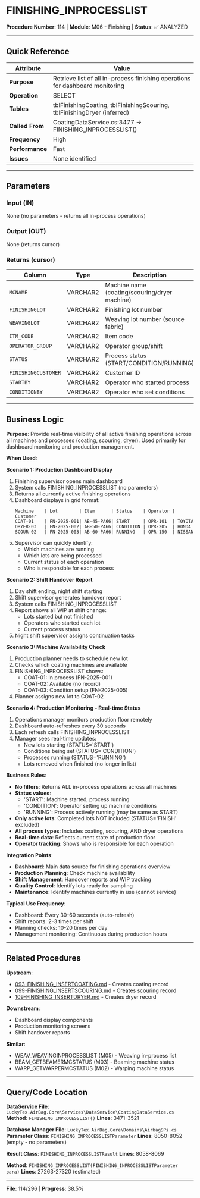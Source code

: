 # FINISHING_INPROCESSLIST

**Procedure Number**: 114 | **Module**: M06 - Finishing | **Status**: ✅ ANALYZED

---

## Quick Reference

| Attribute | Value |
|-----------|-------|
| **Purpose** | Retrieve list of all in-process finishing operations for dashboard monitoring |
| **Operation** | SELECT |
| **Tables** | tblFinishingCoating, tblFinishingScouring, tblFinishingDryer (inferred) |
| **Called From** | CoatingDataService.cs:3477 → FINISHING_INPROCESSLIST() |
| **Frequency** | High |
| **Performance** | Fast |
| **Issues** | None identified |

---

## Parameters

### Input (IN)

None (no parameters - returns all in-process operations)

### Output (OUT)

None (returns cursor)

### Returns (cursor)

| Column | Type | Description |
|--------|------|-------------|
| `MCNAME` | VARCHAR2 | Machine name (coating/scouring/dryer machine) |
| `FINISHINGLOT` | VARCHAR2 | Finishing lot number |
| `WEAVINGLOT` | VARCHAR2 | Weaving lot number (source fabric) |
| `ITM_CODE` | VARCHAR2 | Item code |
| `OPERATOR_GROUP` | VARCHAR2 | Operator group/shift |
| `STATUS` | VARCHAR2 | Process status (START/CONDITION/RUNNING) |
| `FINISHINGCUSTOMER` | VARCHAR2 | Customer ID |
| `STARTBY` | VARCHAR2 | Operator who started process |
| `CONDITIONBY` | VARCHAR2 | Operator who set conditions |

---

## Business Logic

**Purpose**: Provide real-time visibility of all active finishing operations across all machines and processes (coating, scouring, dryer). Used primarily for dashboard monitoring and production management.

**When Used**:

**Scenario 1: Production Dashboard Display**
1. Finishing supervisor opens main dashboard
2. System calls FINISHING_INPROCESSLIST (no parameters)
3. Returns all currently active finishing operations
4. Dashboard displays in grid format:
   ```
   Machine    | Lot        | Item      | Status    | Operator | Customer
   COAT-01    | FN-2025-001| AB-45-PA66| START     | OPR-101  | TOYOTA
   DRYER-03   | FN-2025-002| AB-50-PA66| CONDITION | OPR-205  | HONDA
   SCOUR-02   | FN-2025-003| AB-60-PA66| RUNNING   | OPR-150  | NISSAN
   ```
5. Supervisor can quickly identify:
   - Which machines are running
   - Which lots are being processed
   - Current status of each operation
   - Who is responsible for each process

**Scenario 2: Shift Handover Report**
1. Day shift ending, night shift starting
2. Shift supervisor generates handover report
3. System calls FINISHING_INPROCESSLIST
4. Report shows all WIP at shift change:
   - Lots started but not finished
   - Operators who started each lot
   - Current process status
5. Night shift supervisor assigns continuation tasks

**Scenario 3: Machine Availability Check**
1. Production planner needs to schedule new lot
2. Checks which coating machines are available
3. FINISHING_INPROCESSLIST shows:
   - COAT-01: In process (FN-2025-001)
   - COAT-02: Available (no record)
   - COAT-03: Condition setup (FN-2025-005)
4. Planner assigns new lot to COAT-02

**Scenario 4: Production Monitoring - Real-time Status**
1. Operations manager monitors production floor remotely
2. Dashboard auto-refreshes every 30 seconds
3. Each refresh calls FINISHING_INPROCESSLIST
4. Manager sees real-time updates:
   - New lots starting (STATUS='START')
   - Conditions being set (STATUS='CONDITION')
   - Processes running (STATUS='RUNNING')
   - Lots removed when finished (no longer in list)

**Business Rules**:
- **No filters**: Returns ALL in-process operations across all machines
- **Status values**:
  - 'START': Machine started, process running
  - 'CONDITION': Operator setting up machine conditions
  - 'RUNNING': Process actively running (may be same as START)
- **Only active lots**: Completed lots NOT included (STATUS='FINISH' excluded)
- **All process types**: Includes coating, scouring, AND dryer operations
- **Real-time data**: Reflects current state of production floor
- **Operator tracking**: Shows who is responsible for each operation

**Integration Points**:
- **Dashboard**: Main data source for finishing operations overview
- **Production Planning**: Check machine availability
- **Shift Management**: Handover reports and WIP tracking
- **Quality Control**: Identify lots ready for sampling
- **Maintenance**: Identify machines currently in use (cannot service)

**Typical Use Frequency**:
- Dashboard: Every 30-60 seconds (auto-refresh)
- Shift reports: 2-3 times per shift
- Planning checks: 10-20 times per day
- Management monitoring: Continuous during production hours

---

## Related Procedures

**Upstream**:
- [093-FINISHING_INSERTCOATING.md](./093-FINISHING_INSERTCOATING.md) - Creates coating record
- [099-FINISHING_INSERTSCOURING.md](./099-FINISHING_INSERTSCOURING.md) - Creates scouring record
- [109-FINISHING_INSERTDRYER.md](./109-FINISHING_INSERTDRYER.md) - Creates dryer record

**Downstream**:
- Dashboard display components
- Production monitoring screens
- Shift handover reports

**Similar**:
- WEAV_WEAVINGINPROCESSLIST (M05) - Weaving in-process list
- BEAM_GETBEAMERMCSTATUS (M03) - Beaming machine status
- WARP_GETWARPERMCSTATUS (M02) - Warping machine status

---

## Query/Code Location

**DataService File**: `LuckyTex.AirBag.Core\Services\DataService\CoatingDataService.cs`
**Method**: `FINISHING_INPROCESSLIST()`
**Lines**: 3471-3521

**Database Manager File**: `LuckyTex.AirBag.Core\Domains\AirbagSPs.cs`
**Parameter Class**: `FINISHING_INPROCESSLISTParameter`
**Lines**: 8050-8052 (empty - no parameters)

**Result Class**: `FINISHING_INPROCESSLISTResult`
**Lines**: 8058-8069

**Method**: `FINISHING_INPROCESSLIST(FINISHING_INPROCESSLISTParameter para)`
**Lines**: 27263-27320 (estimated)

---

**File**: 114/296 | **Progress**: 38.5%

